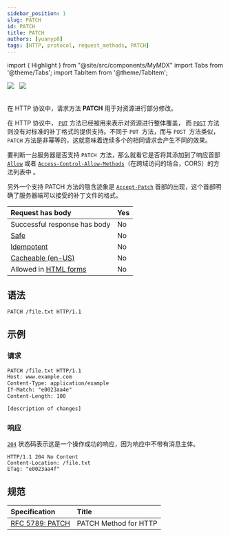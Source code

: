 ```yaml
---
sidebar_position: 1
slug: PATCH
id: PATCH
title: PATCH
authors: [yuanyp8]
tags: [HTTP, protocol, request_methods, PATCH]
---
```


import { Highlight } from "@site/src/components/MyMDX"
import Tabs from '@theme/Tabs';
import TabItem from '@theme/TabItem';

<img className="Badges" src="https://img.shields.io/badge/author-yuanyp8-yellowgreen" />  
&nbsp
<img className="Badges" src="https://img.shields.io/badge/reference-mozilla-lightgrey"/><br/>  
&nbsp
<br />

在 HTTP 协议中，请求方法 **PATCH** 用于对资源进行部分修改。

在 HTTP 协议中， [`PUT`](https://developer.mozilla.org/zh-CN/docs/Web/HTTP/Methods/PUT) 方法已经被用来表示对资源进行整体覆盖， 而 [`POST`](https://developer.mozilla.org/zh-CN/docs/Web/HTTP/Methods/POST) 方法则没有对标准的补丁格式的提供支持。不同于 `PUT `方法，而与 `POST `方法类似，`PATCH` 方法是非幂等的，这就意味着连续多个的相同请求会产生不同的效果。

要判断一台服务器是否支持 `PATCH `方法，那么就看它是否将其添加到了响应首部 [`Allow`](https://developer.mozilla.org/zh-CN/docs/Web/HTTP/Headers/Allow) 或者 [`Access-Control-Allow-Methods`](https://developer.mozilla.org/zh-CN/docs/Web/HTTP/Headers/Access-Control-Allow-Methods)（在跨域访问的场合，CORS）的方法列表中 。

另外一个支持 PATCH 方法的隐含迹象是 [`Accept-Patch`](https://developer.mozilla.org/zh-CN/docs/Web/HTTP/Headers/Accept-Patch) 首部的出现，这个首部明确了服务器端可以接受的补丁文件的格式。

| Request has body                                             | Yes  |
| :----------------------------------------------------------- | ---- |
| Successful response has body                                 | No   |
| [Safe](https://developer.mozilla.org/zh-CN/docs/Glossary/Safe) | No   |
| [Idempotent](https://developer.mozilla.org/zh-CN/docs/Glossary/Idempotent) | No   |
| [Cacheable (en-US)](https://developer.mozilla.org/en-US/docs/Glossary/cacheable) | No   |
| Allowed in [HTML forms](https://developer.mozilla.org/en-US/docs/Learn/Forms) | No   |

## 语法

```
PATCH /file.txt HTTP/1.1
```

## 示例

### 请求

```html
PATCH /file.txt HTTP/1.1
Host: www.example.com
Content-Type: application/example
If-Match: "e0023aa4e"
Content-Length: 100

[description of changes]
```

### 响应

[`204`](https://developer.mozilla.org/zh-CN/docs/Web/HTTP/Status/204) 状态码表示这是一个操作成功的响应，因为响应中不带有消息主体。

```
HTTP/1.1 204 No Content
Content-Location: /file.txt
ETag: "e0023aa4f"
```

## 规范

| Specification                                                | Title                 |
| :----------------------------------------------------------- | :-------------------- |
| [RFC 5789: PATCH](https://datatracker.ietf.org/doc/html/rfc5789) | PATCH Method for HTTP |
